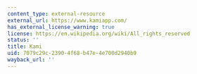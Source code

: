 ```yaml
---
content_type: external-resource
external_url: https://www.kamiapp.com/
has_external_license_warning: true
license: https://en.wikipedia.org/wiki/All_rights_reserved
status: ''
title: Kami
uid: 7079c29c-2390-4f68-b47e-4e700d2940b9
wayback_url: ''
---
```

